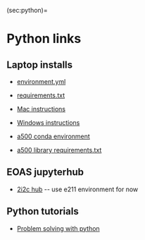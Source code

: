 (sec:python)=
# Python links

## Laptop installs

- [environment.yml](https://www.dropbox.com/scl/fi/zjk4uvs87qyluo8n6mntm/environment.yml?rlkey=25daiyy926bp31qkuo4i85ybq&dl=0)

- [requirements.txt](https://www.dropbox.com/scl/fi/zfopzm1opj8i01pbziibp/requirements.txt?rlkey=d3tgrwy2dchkad18srsc7686x&dl=0)
 
- [Mac instructions](https://www.dropbox.com/scl/fi/j04yesc6ipxs177ttup1v/python-setup_macos_2024.docx?rlkey=1qqqmw3vtmcvjmxc3gxa6zs3f&dl=0)

- [Windows instructions](https://www.dropbox.com/scl/fi/mx89saw2caztoh661fpc3/python-setup_windows_2024.docx?rlkey=dq09fkj4liminpt2ab5z7dlxs&dl=0)

- [a500 conda environment](https://www.dropbox.com/scl/fi/zjk4uvs87qyluo8n6mntm/environment.yml?rlkey=25daiyy926bp31qkuo4i85ybq&dl=0)

- [a500 library requirements.txt](https://www.dropbox.com/scl/fi/zfopzm1opj8i01pbziibp/requirements.txt?rlkey=d3tgrwy2dchkad18srsc7686x&dl=0)

## EOAS jupyterhub

- [2i2c hub](https://ubc-eoas.2i2c.cloud/)  -- use e211 environment for now

## Python tutorials 

- [Problem solving with python](https://phaustin.github.io/Problem-Solving-with-Python/)



